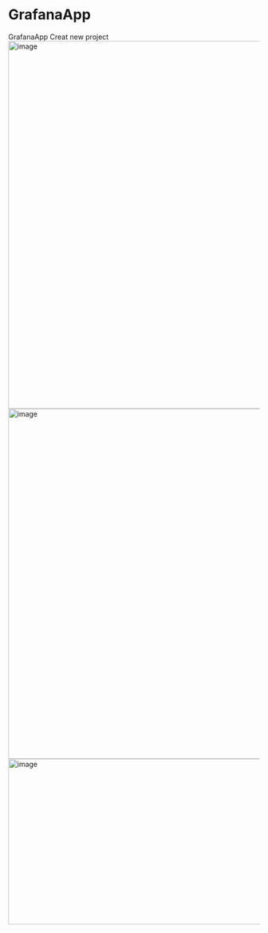 # GrafanaApp
GrafanaApp
Creat new project
<img width="1012" height="737" alt="image" src="https://github.com/user-attachments/assets/180b34cf-d931-4933-9005-b71d13d67bb9" />
<img width="922" height="702" alt="image" src="https://github.com/user-attachments/assets/775b8291-bcbb-417d-b527-efcb89a576ed" />
<img width="867" height="332" alt="image" src="https://github.com/user-attachments/assets/91773a5c-9b65-417a-8473-3326a46c8f7f" />

